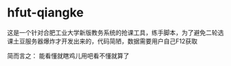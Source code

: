# hfut-qiangke

这是一个针对合肥工业大学新版教务系统的抢课工具，练手脚本，为了避免二轮选课土豆服务器爆炸才开发出来的，代码简陋，数据需要用户自己F12获取

简而言之：
  能看懂就瞎鸡儿用吧看不懂就算了
